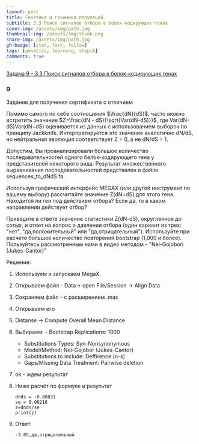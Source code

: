 ```yaml
---
layout: post
title: Генетика и геномика популяций 
subtitle: 3.3 Поиск сигналов отбора в белок-кодирующих генах
cover-img: /assets/img/path.jpg
thumbnail-img: /assets/img/thumb.png
share-img: /assets/img/path.jpg
gh-badge: [star, fork, follow]
tags: [genetics, learning, stepik]
comments: true
---
```

[Задача 9 - 3.3 Поиск сигналов отбора в белок-кодирующих генах](https://stepik.org/lesson/88188/step/9?unit=64528)

### 9

Задание для получения сертификата с отличием

Помимо самого по себе соотношения $\frac{dN}{dS}$, часто можно встретить значение $Z=\frac{dN - dS}{\sqrt{Var(dN-dS)}}$, где Var(dN-dS)Var(dN−dS) оценивается из данных с использованием выборок по принципу Jackknife. Интерпретируется это значение аналогично dN/dS, но нейтральная эволюция соответствует Z = 0, а не dN/dS = 1.

Допустим, Вы проанализировали большое количество последовательностей одного белок-кодирующего гена у представителей некоторого вида. Результат множественного выравнивания последовательностей представлен в файле sequences_to_dNdS.fa.

Используя графический интерфейс MEGAX (или другой инструмент по вашему выбору) рассчитайте значение Z(dN−dS) для этого гена. Находится ли ген под действием отбора? Если да, то в каком направлении действует отбор?

Приведите в ответе значение статистики Z(dN-dS), округленное до сотых, и ответ на вопрос о давлении отбора (один вариант из трех: "нет", "да,положительный" или "да,отрицательный"). Используйте при расчете большое количество повторений bootstrap (1,000 и более). Пользуйтесь рассмотренным нами в видео методом - "Nei-Gojobori (Jukes-Cantor)"

Решение:

1. Используем и запускаем MegaX.
2. Открываем файл - Data-> open File/Session -> Align Data
3. Сохраняем файл - с расширением .mas
4. Открываем его
5. Distanse -> Compute Overall Mean Distance
6. Выбираем: - Bootstrap Replications: 1000

   - Substitutions Types: Syn-Nonsynonymous
   - Model/Method: Nei-Gojobor (Jukes-Cantor)
   - Substitutions to include: Deffirence (n-s)
   - Gaps/Missing Data Treatment: Pairwise deletion
7. ok - ждем результат
8. Ниже  расчёт по формуле и результат

   ```
   dnds = -0.00831
   se = 0.00216
   z=dnds/se
   print(z)
   ```
9. Ответ

   ```
   -3.85,да,отрицательный
   ```
